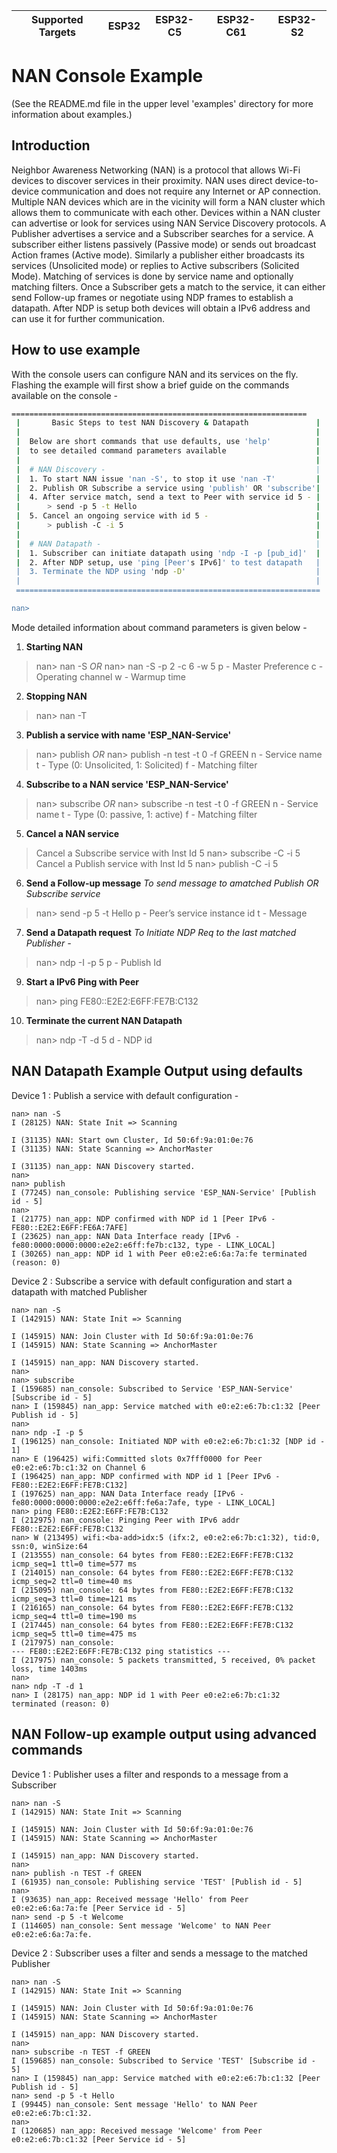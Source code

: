 | Supported Targets | ESP32 | ESP32-C5 | ESP32-C61 | ESP32-S2 |
| ----------------- | ----- | -------- | --------- | -------- |

# NAN Console Example

(See the README.md file in the upper level 'examples' directory for more information about examples.)

## Introduction
Neighbor Awareness Networking (NAN) is a protocol that allows Wi-Fi devices to discover services in their proximity. NAN uses direct device-to-device communication and does not require any Internet or AP connection.
Multiple NAN devices which are in the vicinity will form a NAN cluster which allows them to communicate with each other. Devices within a NAN cluster can advertise or look for services using NAN Service Discovery protocols.
A Publisher advertises a service and a Subscriber searches for a service. A subscriber either listens passively (Passive mode) or sends out broadcast Action frames (Active mode). Similarly a publisher either broadcasts its services (Unsolicited mode) or replies to Active subscribers (Solicited Mode). Matching of services is done by service name and optionally matching filters. Once a Subscriber gets a match to the service, it can either send Follow-up frames or negotiate using NDP frames to establish a datapath. After NDP is setup both devices will obtain a IPv6 address and can use it for further communication.

## How to use example
With the console users can configure NAN and its services on the fly. Flashing the example will first show a brief guide on the commands available on the console -

```bash
==================================================================
 |       Basic Steps to test NAN Discovery & Datapath               |
 |                                                                  |
 |  Below are short commands that use defaults, use 'help'          |
 |  to see detailed command parameters available                    |
 |                                                                  |
 |  # NAN Discovery -                                               |
 |  1. To start NAN issue 'nan -S', to stop it use 'nan -T'         |
 |  2. Publish OR Subscribe a service using 'publish' OR 'subscribe'|
 |  4. After service match, send a text to Peer with service id 5 - |
 |      > send -p 5 -t Hello                                        |
 |  5. Cancel an ongoing service with id 5 -                        |
 |      > publish -C -i 5                                           |
 |                                                                  |
 |  # NAN Datapath -                                                |
 |  1. Subscriber can initiate datapath using 'ndp -I -p [pub_id]'  |
 |  2. After NDP setup, use 'ping [Peer's IPv6]' to test datapath   |
 |  3. Terminate the NDP using 'ndp -D'                             |
 |                                                                  |
 ====================================================================

nan>
```

Mode detailed information about command parameters is given below -

1. **Starting NAN**
>nan> nan -S
   *OR*
>nan> nan -S -p 2 -c 6 -w 5
>p - Master Preference
>c - Operating channel
>w - Warmup time

2. **Stopping NAN**
> nan> nan -T

3. **Publish a service with name 'ESP_NAN-Service'**
>nan> publish
   *OR*
>nan> publish -n test -t 0 -f GREEN
>n - Service name
>t - Type (0: Unsolicited, 1: Solicited)
>f - Matching filter

4. **Subscribe to a NAN service 'ESP_NAN-Service'**
>nan> subscribe
   *OR*
>nan> subscribe -n test -t 0 -f GREEN
>n - Service name
>t - Type (0: passive, 1: active)
>f - Matching filter

5. **Cancel a NAN service**
> Cancel a Subscribe service with Inst Id 5
>nan> subscribe -C -i 5
> Cancel a Publish service with Inst Id 5
>nan> publish -C -i 5

6. **Send a Follow-up message**
*To send message to amatched Publish OR Subscribe service*
>nan> send -p 5 -t Hello
>p - Peer’s service instance id
>t - Message

7. **Send a Datapath request**
*To Initiate NDP Req to the last matched Publisher -*
>nan> ndp -I -p 5
>p - Publish Id

9. **Start a IPv6 Ping with Peer**
>nan> ping FE80::E2E2:E6FF:FE7B:C132

10. **Terminate the current NAN Datapath**
>nan> ndp -T -d 5
>d - NDP id

## NAN Datapath Example Output using defaults
Device 1 : Publish a service with default configuration -

```
nan> nan -S
I (28125) NAN: State Init => Scanning

I (31135) NAN: Start own Cluster, Id 50:6f:9a:01:0e:76
I (31135) NAN: State Scanning => AnchorMaster

I (31135) nan_app: NAN Discovery started.
nan>
nan> publish
I (77245) nan_console: Publishing service 'ESP_NAN-Service' [Publish id - 5]
nan>
I (21775) nan_app: NDP confirmed with NDP id 1 [Peer IPv6 - FE80::E2E2:E6FF:FE6A:7AFE]
I (23625) nan_app: NAN Data Interface ready [IPv6 - fe80:0000:0000:0000:e2e2:e6ff:fe7b:c132, type - LINK_LOCAL]
I (30265) nan_app: NDP id 1 with Peer e0:e2:e6:6a:7a:fe terminated (reason: 0)
```

Device 2 : Subscribe a service with default configuration and start a datapath with matched Publisher

```
nan> nan -S
I (142915) NAN: State Init => Scanning

I (145915) NAN: Join Cluster with Id 50:6f:9a:01:0e:76
I (145915) NAN: State Scanning => AnchorMaster

I (145915) nan_app: NAN Discovery started.
nan>
nan> subscribe
I (159685) nan_console: Subscribed to Service 'ESP_NAN-Service' [Subscribe id - 5]
nan> I (159845) nan_app: Service matched with e0:e2:e6:7b:c1:32 [Peer Publish id - 5]
nan>
nan> ndp -I -p 5
I (196125) nan_console: Initiated NDP with e0:e2:e6:7b:c1:32 [NDP id - 1]
nan> E (196425) wifi:Committed slots 0x7fff0000 for Peer e0:e2:e6:7b:c1:32 on Channel 6
I (196425) nan_app: NDP confirmed with NDP id 1 [Peer IPv6 - FE80::E2E2:E6FF:FE7B:C132]
I (197625) nan_app: NAN Data Interface ready [IPv6 - fe80:0000:0000:0000:e2e2:e6ff:fe6a:7afe, type - LINK_LOCAL]
nan> ping FE80::E2E2:E6FF:FE7B:C132
I (212975) nan_console: Pinging Peer with IPv6 addr FE80::E2E2:E6FF:FE7B:C132
nan> W (213495) wifi:<ba-add>idx:5 (ifx:2, e0:e2:e6:7b:c1:32), tid:0, ssn:0, winSize:64
I (213555) nan_console: 64 bytes from FE80::E2E2:E6FF:FE7B:C132 icmp_seq=1 ttl=0 time=577 ms
I (214015) nan_console: 64 bytes from FE80::E2E2:E6FF:FE7B:C132 icmp_seq=2 ttl=0 time=40 ms
I (215095) nan_console: 64 bytes from FE80::E2E2:E6FF:FE7B:C132 icmp_seq=3 ttl=0 time=121 ms
I (216165) nan_console: 64 bytes from FE80::E2E2:E6FF:FE7B:C132 icmp_seq=4 ttl=0 time=190 ms
I (217445) nan_console: 64 bytes from FE80::E2E2:E6FF:FE7B:C132 icmp_seq=5 ttl=0 time=475 ms
I (217975) nan_console:
--- FE80::E2E2:E6FF:FE7B:C132 ping statistics ---
I (217975) nan_console: 5 packets transmitted, 5 received, 0% packet loss, time 1403ms
nan>
nan> ndp -T -d 1
nan> I (28175) nan_app: NDP id 1 with Peer e0:e2:e6:7b:c1:32 terminated (reason: 0)
```

## NAN Follow-up example output using advanced commands

Device 1 : Publisher uses a filter and responds to a message from a Subscriber
```
nan> nan -S
I (142915) NAN: State Init => Scanning

I (145915) NAN: Join Cluster with Id 50:6f:9a:01:0e:76
I (145915) NAN: State Scanning => AnchorMaster

I (145915) nan_app: NAN Discovery started.
nan>
nan> publish -n TEST -f GREEN
I (61935) nan_console: Publishing service 'TEST' [Publish id - 5]
nan>
I (93635) nan_app: Received message 'Hello' from Peer e0:e2:e6:6a:7a:fe [Peer Service id - 5]
nan> send -p 5 -t Welcome
I (114605) nan_console: Sent message 'Welcome' to NAN Peer e0:e2:e6:6a:7a:fe.
```

Device 2 : Subscriber uses a filter and sends a message to the matched Publisher
```
nan> nan -S
I (142915) NAN: State Init => Scanning

I (145915) NAN: Join Cluster with Id 50:6f:9a:01:0e:76
I (145915) NAN: State Scanning => AnchorMaster

I (145915) nan_app: NAN Discovery started.
nan>
nan> subscribe -n TEST -f GREEN
I (159685) nan_console: Subscribed to Service 'TEST' [Subscribe id - 5]
nan> I (159845) nan_app: Service matched with e0:e2:e6:7b:c1:32 [Peer Publish id - 5]
nan> send -p 5 -t Hello
I (99445) nan_console: Sent message 'Hello' to NAN Peer e0:e2:e6:7b:c1:32.
nan>
I (120685) nan_app: Received message 'Welcome' from Peer e0:e2:e6:7b:c1:32 [Peer Service id - 5]
```
